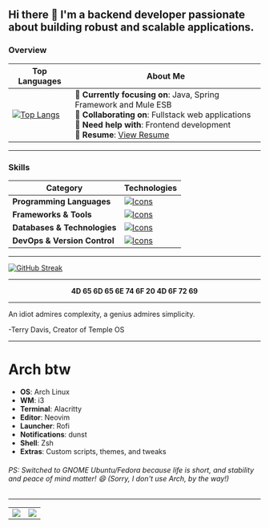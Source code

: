 ## Hi there 👋 I'm a backend developer passionate about building robust and scalable applications.

### **Overview**

| **Top Languages**                                                                                                                                                              | **About Me**                                                                                                                                                                                                                         |
|-------------------------------------------------------------------------------------------------------------------------------------------------------------------------------|-----------------------------------------------------------------------------------------------------------------------------------------------------------------------------------------------|
| [![Top Langs](https://test-lyesin6cb-ahmed-alis-projects-08cbca3a.vercel.app/api/top-langs/?username=deadboyccc&hide=html,rust,php,css,javascript&langs_count=6&layout=compact)](https://github.com/anuraghazra/github-readme-stats) | 🌱 **Currently focusing on**: Java, Spring Framework and Mule ESB <br>👯 **Collaborating on**: Fullstack web applications<br>🤔 **Need help with**: Frontend development<br>📄 **Resume**: [View Resume](https://github.com/deadboyccc/Resume) |

---

### **Skills**

| **Category**               | **Technologies**                                                                                                                                                                                                                  |
|-----------------------------|-------------------------------------------------------------------------------------------------------------------------------------------------------------------------------------------|
| **Programming Languages**  | [![Icons](https://skillicons.dev/icons?i=typescript,javascript,c,cpp,cs,java,python)](https://skillicons.dev)                                                                                |
| **Frameworks & Tools** | [![Icons](https://skillicons.dev/icons?i=nodejs,express,dotnet,spring,neovim,idea,vscode)](https://skillicons.dev)                                                                          |
| **Databases & Technologies**              | [![Icons](https://skillicons.dev/icons?i=mongodb,postgresql,redis,hibernate,graphql,kafka,rabbitmq)](https://skillicons.dev)                                                                                              |
| **DevOps & Version Control** | [![Icons](https://skillicons.dev/icons?i=git,github,docker,kubernetes,linux,maven,cmake,aws,nginx)](https://skillicons.dev)                                                                                        |

---


[![GitHub Streak](https://github-readme-streak-stats-ddcc.vercel.app?user=deadboyccc&theme=dark)](https://git.io/streak-stats)


---

<p align="center">
  <strong>4D 65 6D 65 6E 74 6F 20 4D 6F 72 69</strong>
</p>


---


<p>
An idiot admires complexity, a genius admires simplicity.

-Terry Davis, Creator of Temple OS
</p>


---

# Arch btw

- **OS**: Arch Linux
- **WM**: i3
- **Terminal**: Alacritty
- **Editor**: Neovim
- **Launcher**: Rofi
- **Notifications**: dunst
- **Shell**: Zsh
- **Extras**: Custom scripts, themes, and tweaks

###### PS: Switched to GNOME Ubuntu/Fedora because life is short, and stability and peace of mind matter! 😄 (Sorry, I don't use Arch, by the way!)
---

<table>
  <tr>
    <td>
      <a href="https://github.com/deadboyccc/spring">
        <img src="https://github-readme-stats.vercel.app/api/pin/?username=deadboyccc&repo=spring&show_owner=true" />
      </a>
    </td>
    <td>
      <a href="https://github.com/deadboyccc/java">
        <img src="https://github-readme-stats.vercel.app/api/pin/?username=deadboyccc&repo=java&show_owner=true" />
      </a>
    </td>
  </tr>
</table>


